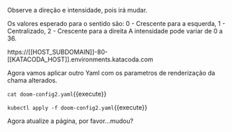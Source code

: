 Observe a direção e intensidade, pois irá mudar.

Os valores esperado para o sentido são: 0 - Crescente para a esquerda, 1 - Centralizado, 2 - Crescente para a direita
A intensidade pode variar de 0 a 36.

https://[[HOST_SUBDOMAIN]]-80-[[KATACODA_HOST]].environments.katacoda.com

Agora vamos aplicar outro Yaml com os parametros de renderização da chama alterados.

`cat doom-config2.yaml`{{execute}}

`kubectl apply -f doom-config2.yaml`{{execute}}

Agora atualize a página, por favor...mudou?